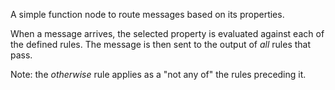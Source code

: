 A simple function node to route messages based on its properties.

When a message arrives, the selected property is evaluated against each of the defined rules. The message is then sent to the output of _all_ rules that pass.

Note: the _otherwise_ rule applies as a "not any of" the rules preceding it.